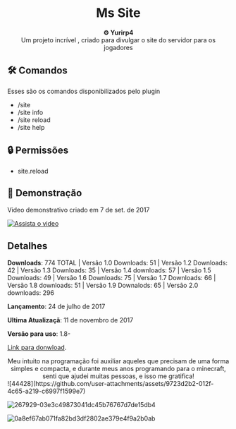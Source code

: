 <h1 align="center">Ms Site</h1>

<div align="center">
  <strong>⚙️ Yurirp4</strong>
</div>
<div align="center">
  Um projeto incrível , criado para divulgar o site do servidor para os jogadores
</div>

## 🛠️ Comandos

Esses são os comandos disponibilizados pelo plugin

- /site
- /site info
- /site reload
- /site help

## 🔒 Permissões
- site.reload

## 🚀 Demonstração
Video demonstrativo criado em 7 de set. de 2017

[![Assista o video](https://i3.ytimg.com/vi/dSoz8PcvDZ4/hqdefault.jpg)](https://youtu.be/dSoz8PcvDZ4)




## Detalhes
**Downloads**: 774 TOTAL | Versão 1.0 Downloads: 51 | Versão 1.2 Downloads: 42 | Versão 1.3 Downloads: 35 | Versão 1.4 downloads: 57 | Versão 1.5 Downloads: 49	
| Versão 1.6 Downloads: 75 | Versão 1.7 Downloads: 66 | Versão  1.8 downloads: 51 | Versão 1.9 Downalods: 65 | Versão 2.0 downloads: 296

**Lançamento**:  24 de julho de 2017

**Ultima Atualizaçã**: 11 de novembro de 2017

**Versão para uso**: 1.8-

<a href="https://www.spigotmc.org/resources/mssite.44428/">Link para donwload</a>.



<div align="center">
  Meu intuito na programação foi auxiliar aqueles que precisam de uma forma simples e compacta, e durante meus anos programando para o minecraft, senti que ajudei muitas pessoas, e isso me gratifica!
</div>
![44428](https://github.com/user-attachments/assets/9723d2b2-012f-4c65-a219-c6997f1599e7) 

![267929-03e3c49873041dc45b76767d7de15db4](https://github.com/user-attachments/assets/e38949b4-73a1-48d9-8669-b4b6b90be115)

![0a8ef67ab071fa82bd3df2802ae379e4f9a2b0ab](https://github.com/user-attachments/assets/3af65b8e-f4a9-4fd1-a31e-6c0a1cb22ece)

